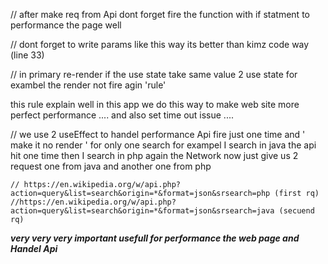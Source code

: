 // after make req from Api dont forget fire the function with if statment to performance the page well 

// dont forget to write params like this way its better than kimz code way  (line 33) 

// in primary re-render if the use state take same value 2 use state for exambel the render not fire agin 'rule' 

this rule explain well in this app we do this way to make web site more perfect performance .... 
and also set time out issue ....


 //  we use 2 useEffect to handel performance Api fire just one time and ' make it no render '  for only one search for exampel I search in java the api hit one time 
     then I search in php again the Network now just give us 2 request one from java and another one from php  

    // https://en.wikipedia.org/w/api.php?action=query&list=search&origin=*&format=json&srsearch=php (first rq) 
    //https://en.wikipedia.org/w/api.php?action=query&list=search&origin=*&format=json&srsearch=java (secuend rq)
 
***very very very important usefull for performance the web page and Handel Api***   


